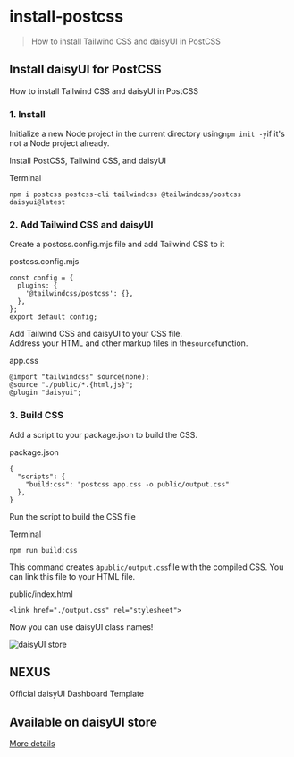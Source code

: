 # install-postcss

> How to install Tailwind CSS and daisyUI in PostCSS



## Install daisyUI for PostCSS

How to install Tailwind CSS and daisyUI in PostCSS

### [](#1-install)1\. Install

Initialize a new Node project in the current directory using`npm init -y`if it's not a Node project already.

Install PostCSS, Tailwind CSS, and daisyUI

Terminal

```
npm i postcss postcss-cli tailwindcss @tailwindcss/postcss daisyui@latest
```

### [](#2-add-tailwind-css-and-daisyui)2\. Add Tailwind CSS and daisyUI

Create a postcss.config.mjs file and add Tailwind CSS to it

postcss.config.mjs

```
const config = {
  plugins: {
    '@tailwindcss/postcss': {},
  },
};
export default config;
```

Add Tailwind CSS and daisyUI to your CSS file.  
Address your HTML and other markup files in the`source`function.

app.css

```
@import "tailwindcss" source(none);
@source "./public/*.{html,js}";
@plugin "daisyui";
```

### [](#3-build-css)3\. Build CSS

Add a script to your package.json to build the CSS.

package.json

```
{
  "scripts": {
    "build:css": "postcss app.css -o public/output.css"
  },
}
```

Run the script to build the CSS file

Terminal

```
npm run build:css
```

This command creates a`public/output.css`file with the compiled CSS. You can link this file to your HTML file.

public/index.html

```
<link href="./output.css" rel="stylesheet">
```

Now you can use daisyUI class names!

![daisyUI store](https://img.daisyui.com/images/store/nexus.webp)

## NEXUS  
Official daisyUI Dashboard Template

## Available on daisyUI store

[More details](/store)

